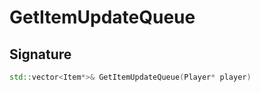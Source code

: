 # GetItemUpdateQueue

## Signature

```cpp
std::vector<Item*>& GetItemUpdateQueue(Player* player)
```

